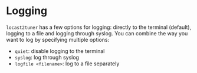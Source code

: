# Logging
`locast2tuner` has a few options for logging: directly to the terminal (default), logging to a file and logging through syslog. You can combine the way you want to log by specifying multiple options:

- `quiet`: disable logging to the terminal
- `syslog`: log through syslog
- `logfile <filename>`: log to a file separately
